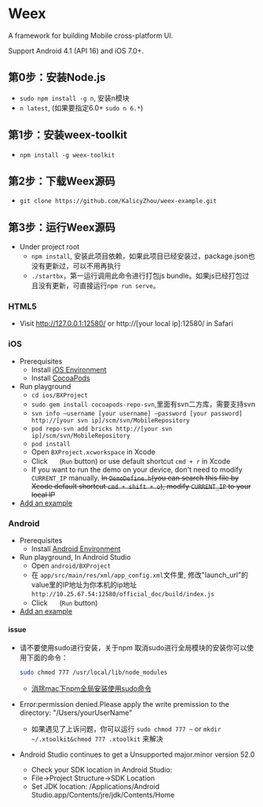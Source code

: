 # Weex

A framework for building Mobile cross-platform UI.

Support Android 4.1 (API 16) and iOS 7.0+.

## 第0步：安装Node.js

* `sudo npm install -g n`, 安装n模块
* `n latest`, (如果要指定6.0+ `sudo n 6.*`)

## 第1步：安装weex-toolkit

* `npm install -g weex-toolkit`

## 第2步：下载Weex源码

* `git clone https://github.com/KalicyZhou/weex-example.git`

## 第3步：运行Weex源码

* Under project root
    * `npm install`, 安装此项目依赖，如果此项目已经安装过，package.json也没有更新过，可以不用再执行
    * `./startbx`，第一运行调用此命令进行打包js bundle。如果js已经打包过且没有更新，可直接运行`npm run serve`。
    
### HTML5

* Visit http://127.0.0.1:12580/ or http://[your local ip]:12580/ in Safari

### iOS

* Prerequisites
    * Install [iOS Environment](https://developer.apple.com/library/ios/documentation/IDEs/Conceptual/AppStoreDistributionTutorial/Setup/Setup.html)
    * Install [CocoaPods](https://guides.cocoapods.org/using/getting-started.html)
* Run playground
    * `cd ios/BXProject`
    * `sudo gem install cocoapods-repo-svn`,里面有svn二方库，需要支持svn
    * `svn info —username [your username] —password [your password] http://[your svn ip]/scm/svn/MobileRepository`
    * `pod repo-svn add bricks http://[your svn ip]/scm/svn/MobileRepository`
    * `pod install`
    * Open `BXProject.xcworkspace` in Xcode
    * Click <img src="http://img1.tbcdn.cn/L1/461/1/5470b677a2f2eaaecf412cc55eeae062dbc275f9" height="16" > (`Run` button) or use default shortcut `cmd + r` in Xcode
    * If you want to run the demo on your device, don't need to modify `CURRENT_IP` manually. ~~In `DemoDefine.h`(you can search this file by Xcode default shortcut `cmd + shift + o`), modify `CURRENT_IP` to your local IP~~
* [Add an example](./examples/README.md#add-an-example)

### Android

* Prerequisites
  * Install [Android Environment](http://developer.android.com/training/basics/firstapp/index.html)
* Run playground, In Android Studio
    * Open `android/BXProject`
    * 在 `app/src/main/res/xml/app_config.xml`文件里, 修改"launch_url"的value里的IP地址为你本机的ip地址 `http://10.25.67.54:12580/official_doc/build/index.js`
    * Click <img src="http://gtms04.alicdn.com/tps/i4/TB1wCcqMpXXXXakXpXX3G7tGXXX-34-44.png" height="16" > (`Run` button)
* [Add an example](./examples/README.md#add-an-example)

 #### issue
 * 请不要使用sudo进行安装，关于npm 取消sudo进行全局模块的安装你可以使用下面的命令：
    ``` bash
    sudo chmod 777 /usr/local/lib/node_modules
    ```
    
   * [消除mac下npm全局安装使用sudo命令](http://www.jackpu.com/xiao-chu-macxia-npmquan-ju-an-zhuang-shi-yong-sudoming-ling/)
   
 * Error:permission denied.Please apply the write premission to the directory: "/Users/yourUserName"
   * 如果遇见了上诉问题，你可以运行 `sudo chmod 777 ~` or `mkdir ~/.xtoolkit&chmod 777 .xtoolkit` 来解决

 * Android Studio continues to get a Unsupported major.minor version 52.0
   * Check your SDK location in Android Studio:
   * File->Project Structure->SDK Location
   * Set JDK location: /Applications/Android Studio.app/Contents/jre/jdk/Contents/Home

